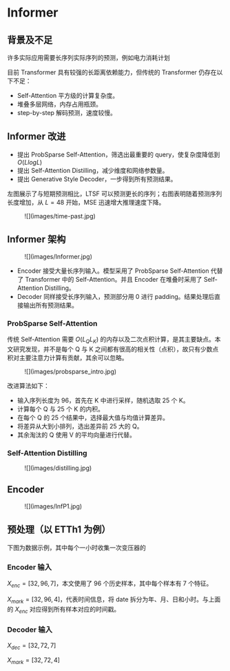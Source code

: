 # Informer

## 背景及不足

许多实际应用需要长序列实际序列的预测，例如电力消耗计划

目前 Transformer 具有较强的长距离依赖能力，但传统的 Transformer 仍存在以下不足：

- Self-Attention 平方级的计算复杂度。
- 堆叠多层网络，内存占用瓶颈。
- step-by-step 解码预测，速度较慢。

## Informer 改进

- 提出 ProbSparse Self-Attention，筛选出最重要的 query，使复杂度降低到 $O(LlogL)$
- 提出 Self-Attention Distilling，减少维度和网络参数量。
- 提出 Generative Style Decoder，一步得到所有预测结果。

左图展示了与短期预测相比，LTSF 可以预测更长的序列；右图表明随着预测序列长度增加，从 $L=48$ 开始，MSE 迅速增大推理速度下降。

<figure markdown=span> ![](images/time-past.jpg) </figure>

## Informer 架构

<figure markdown=span> ![](images/Informer.jpg) </figure>

- Encoder 接受大量长序列输入。模型采用了 ProbSparse Self-Attention 代替了 Transformer 中的 Self-Attention。并且 Encoder 在堆叠时采用了 Self-Attention Distilling。
- Decoder 同样接受长序列输入，预测部分用 0 进行 padding。结果处理后直接输出所有预测结果。

### ProbSparse Self-Attention

传统 Self-Attention 需要 $O(L_QL_K)$ 的内存以及二次点积计算，是其主要缺点。本文研究发现，并不是每个 Q 与 K 之间都有很高的相关性（点积），故只有少数点积对主要注意力计算有贡献，其余可以忽略。

<figure markdown=span> ![](images/probsparse_intro.jpg) </figure>

改进算法如下：

- 输入序列长度为 96，首先在 K 中进行采样，随机选取 25 个 K。
- 计算每个 Q 与 25 个 K 的内积。
- 在每个 Q 的 25 个结果中，选择最大值与均值计算差异。
- 将差异从大到小排列，选出差异前 25 大的 Q。
- 其余淘汰的 Q 使用 V 的平均向量进行代替。

### Self-Attention Distilling

<figure markdown=span>![](images/distilling.jpg)</figure>

## Encoder

<figure markdown=span>![](images/InfP1.jpg)</figure>


## 预处理（以 ETTh1 为例）

下图为数据示例，其中每个一小时收集一次变压器的

### Encoder 输入

$X_{enc}=[32,96,7]$，本文使用了 96 个历史样本，其中每个样本有 7 个特征。

$X_{mark}=[32,96,4]$，代表时间信息，将 date 拆分为年、月、日和小时。与上面的 $X_{enc}$ 对应得到所有样本对应的时间戳。

### Decoder 输入

$X_{dec}=[32,72,7]$

$X_{mark}=[32,72,4]$